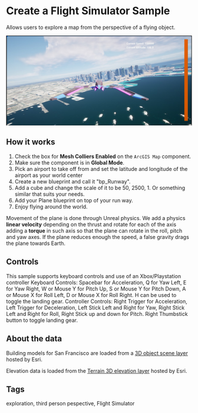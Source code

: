 # Create a Flight Simulator Sample

Allows users to explore a map from the perspective of a flying object.

![Image of Flight Simulator](FlightSim.jpg)

## How it works

1. Check the box for **Mesh Colliers Enabled** on the `ArcGIS Map` component.
2. Make sure the component is in **Global Mode**.
3. Pick an airport to take off from and set the latitude and longitude of the airport as your world center
4. Create a new blueprint and call it "bp_Runway".
5. Add a cube and change the scale of it to be 50, 2500, 1. Or something similar that suits your needs.
6. Add your Plane blueprint on top of your run way.
7. Enjoy flying around the world.

Movement of the plane is done through Unreal physics.
We add a physics **linear velocity** depending on the thrust and rotate for each of the axis adding a **torque** in such axis so that the plane can rotate in the roll, pitch and yaw axes. If the plane reduces enough the speed, a false gravity drags the plane towards Earth.

## Controls
This sample supports keyboard controls and use of an Xbox/Playstation controller
Keyboard Controls: Spacebar for Acceleration, Q for Yaw Left, E for Yaw Right, W or Mouse Y for Pitch Up, S or Mouse Y for Pitch Down, A or Mouse X for Roll Left, D or Mouse X for Roll Right. 
H can be used to toggle the landing gear.
Controller Controls: Right Trigger for Acceleration, Left Trigger for Deceleration, Left Stick Left and Right for Yaw, Right Stick Left and Right for Roll, Right Stick up and down for Pitch. Right Thumbstick button to toggle landing gear. 

## About the data

Building models for San Francisco are loaded from a [3D object scene layer](https://tiles.arcgis.com/tiles/z2tnIkrLQ2BRzr6P/arcgis/rest/services/SanFrancisco_Bldgs/SceneServer) hosted by Esri.

Elevation data is loaded from the [Terrain 3D elevation layer](https://www.arcgis.com/home/item.html?id=7029fb60158543ad845c7e1527af11e4) hosted by Esri.

## Tags

exploration, third person pespective, Flight Simulator
